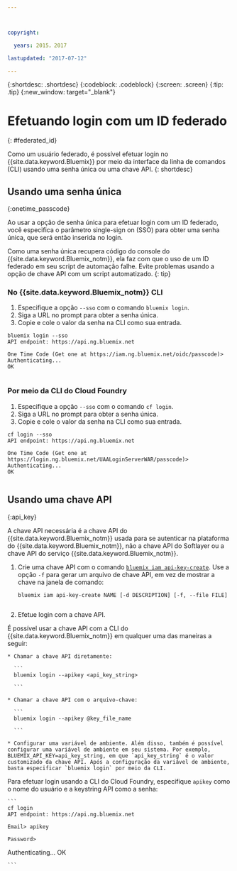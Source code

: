```yaml
---



copyright:

  years: 2015，2017

lastupdated: "2017-07-12"

---
```


{:shortdesc: .shortdesc}
{:codeblock: .codeblock}
{:screen: .screen}
{:tip: .tip}
{:new_window: target="_blank"}

# Efetuando login com um ID federado
{: #federated_id}

Como um usuário federado, é possível efetuar login no {{site.data.keyword.Bluemix}} por meio da interface da linha de comandos (CLI) usando uma senha única ou uma chave API. 
{: shortdesc}

## Usando uma senha única
{:onetime_passcode}

Ao usar a opção de senha única para efetuar login com um ID federado, você especifica o parâmetro single-sign on (SSO) para obter uma senha única, que será então inserida no login. 

Como uma senha única recupera código do console do {{site.data.keyword.Bluemix_notm}}, ela faz com que o uso de um ID federado em seu script de automação falhe. Evite problemas usando a opção de chave API com um script automatizado. 
{: tip}

### No {{site.data.keyword.Bluemix_notm}} CLI
1. Especifique a opção `--sso` com o comando `bluemix login`.
2. Siga a URL no prompt para obter a senha única.
3. Copie e cole o valor da senha na CLI como sua entrada.
    
  ``` 
  bluemix login --sso
  API endpoint: https://api.ng.bluemix.net
      
  One Time Code (Get one at https://iam.ng.bluemix.net/oidc/passcode)> 
  Authenticating...
  OK
      
  ```
  
### Por meio da CLI do Cloud Foundry
1. Especifique a opção `--sso` com o comando `cf login`. 
2. Siga a URL no prompt para obter a senha única. 
3. Copie e cole o valor da senha na CLI como sua entrada. 
    
  ```
  cf login --sso
  API endpoint: https://api.ng.bluemix.net
      
  One Time Code (Get one at https://login.ng.bluemix.net/UAALoginServerWAR/passcode)>
  Authenticating...
  OK
      
  ```

## Usando uma chave API
{:api_key}

A chave API necessária é a chave API do {{site.data.keyword.Bluemix_notm}} usada para se autenticar na plataforma do {{site.data.keyword.Bluemix_notm}}, não a chave API do Softlayer ou a chave API do serviço {{site.data.keyword.Bluemix_notm}}.

1. Crie uma chave API com o comando [`bluemix iam api-key-create`](/docs/cli/reference/bluemix_cli/bx_cli.html#bluemix_iam_api_key_create). Use a opção `-f` para gerar um arquivo de chave API, em vez de mostrar a chave na janela de comando:

   ```
   bluemix iam api-key-create NAME [-d DESCRIPTION] [-f, --file FILE]
  
   ```

2. Efetue login com a chave API. 

  É possível usar a chave API com a CLI do {{site.data.keyword.Bluemix_notm}} em qualquer uma das maneiras a seguir:
    
    * Chamar a chave API diretamente:
  
      ```
      bluemix login --apikey <api_key_string>
    
      ```
    
    * Chamar a chave API com o arquivo-chave: 
  
      ```
      bluemix login --apikey @key_file_name
    
      ```
    
    * Configurar uma variável de ambiente. Além disso, também é possível configurar uma variável de ambiente em seu sistema. Por exemplo, BLUEMIX_API_KEY=api_key_string, em que `api_key_string` é o valor customizado da chave API. Após a configuração da variável de ambiente, basta especificar `bluemix login` por meio da CLI. 
  
  Para efetuar login usando a CLI do Cloud Foundry, especifique `apikey` como o nome do usuário e a keystring API como a senha:

    ```
    cf login
    API endpoint: https://api.ng.bluemix.net
  
    Email> apikey
  
    Password>
Authenticating...
OK
  
    ```

